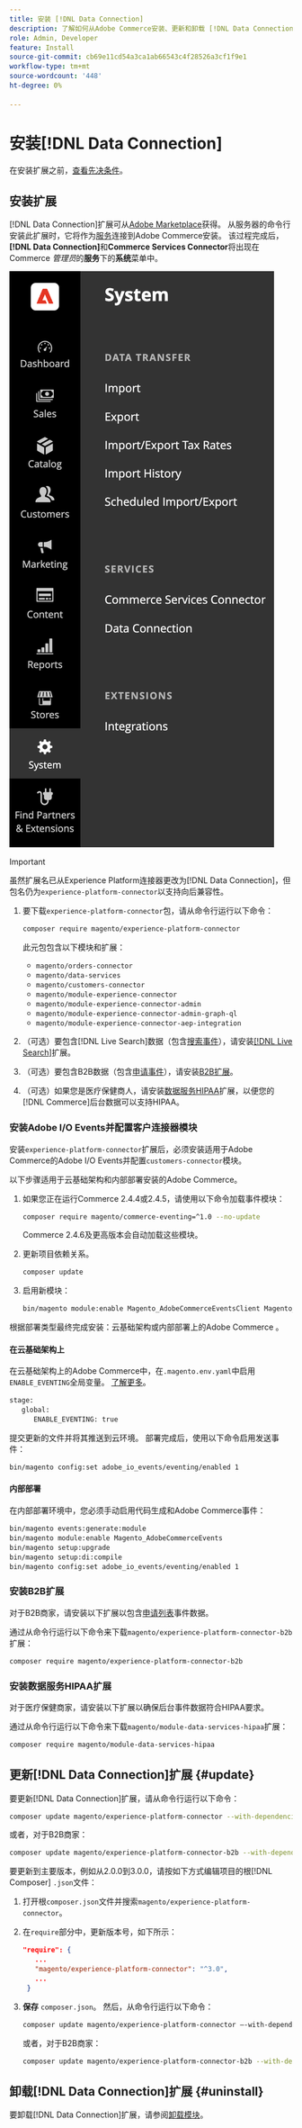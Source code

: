 ```yaml
---
title: 安装 [!DNL Data Connection]
description: 了解如何从Adobe Commerce安装、更新和卸载 [!DNL Data Connection] 扩展。
role: Admin, Developer
feature: Install
source-git-commit: cb69e11cd54a3ca1ab66543c4f28526a3cf1f9e1
workflow-type: tm+mt
source-wordcount: '448'
ht-degree: 0%

---
```


# 安装[!DNL Data Connection]

在安装扩展之前，[查看先决条件](overview.md#prereqs)。

## 安装扩展

[!DNL Data Connection]扩展可从[Adobe Marketplace](https://commercemarketplace.adobe.com/magento-experience-platform-connector.html)获得。 从服务器的命令行安装此扩展时，它将作为[服务](../landing/saas.md)连接到Adobe Commerce安装。 该过程完成后，**[!DNL Data Connection]**&#x200B;和&#x200B;**Commerce Services Connector**&#x200B;将出现在Commerce _管理员_&#x200B;的&#x200B;**服务**&#x200B;下的&#x200B;**系统**&#x200B;菜单中。

![[!DNL Data Connection]扩展管理员视图](assets/epc-adminui.png)

>[!IMPORTANT]
>
>虽然扩展名已从Experience Platform连接器更改为[!DNL Data Connection]，但包名仍为`experience-platform-connector`以支持向后兼容性。

1. 要下载`experience-platform-connector`包，请从命令行运行以下命令：

   ```bash
   composer require magento/experience-platform-connector
   ```

   此元包包含以下模块和扩展：

   - `magento/orders-connector`
   - `magento/data-services`
   - `magento/customers-connector`
   - `magento/module-experience-connector`
   - `magento/module-experience-connector-admin`
   - `magento/module-experience-connector-admin-graph-ql`
   - `magento/module-experience-connector-aep-integration`

1. （可选）要包含[!DNL Live Search]数据（包含[搜索事件](events.md#search-events)），请安装[[!DNL Live Search]](../live-search/install.md)扩展。

1. （可选）要包含B2B数据（包含[申请事件](events.md#b2b-events)），请安装[B2B扩展](#install-the-b2b-extension)。

1. （可选）如果您是医疗保健商人，请安装[数据服务HIPAA](#install-the-data-services-hipaa-extension)扩展，以便您的[!DNL Commerce]后台数据可以支持HIPAA。

### 安装Adobe I/O Events并配置客户连接器模块

安装`experience-platform-connector`扩展后，必须安装适用于Adobe Commerce的Adobe I/O Events并配置`customers-connector`模块。

以下步骤适用于云基础架构和内部部署安装的Adobe Commerce。

1. 如果您正在运行Commerce 2.4.4或2.4.5，请使用以下命令加载事件模块：

   ```bash
   composer require magento/commerce-eventing=^1.0 --no-update
   ```

   Commerce 2.4.6及更高版本会自动加载这些模块。

1. 更新项目依赖关系。

   ```bash
   composer update
   ```

1. 启用新模块：

   ```bash
   bin/magento module:enable Magento_AdobeCommerceEventsClient Magento_AdobeCommerceEventsGenerator Magento_AdobeIoEventsClient Magento_AdobeCommerceOutOfProcessExtensibility
   ```

根据部署类型最终完成安装：云基础架构或内部部署上的Adobe Commerce 。

#### 在云基础架构上

在云基础架构上的Adobe Commerce中，在`.magento.env.yaml`中启用`ENABLE_EVENTING`全局变量。 [了解更多](https://experienceleague.adobe.com/docs/commerce-cloud-service/user-guide/configure/env/stage/variables-global.html#enable_eventing)。

```bash
stage:
   global:
      ENABLE_EVENTING: true
```

提交更新的文件并将其推送到云环境。 部署完成后，使用以下命令启用发送事件：

```bash
bin/magento config:set adobe_io_events/eventing/enabled 1
```

#### 内部部署

在内部部署环境中，您必须手动启用代码生成和Adobe Commerce事件：

```bash
bin/magento events:generate:module
bin/magento module:enable Magento_AdobeCommerceEvents
bin/magento setup:upgrade
bin/magento setup:di:compile
bin/magento config:set adobe_io_events/eventing/enabled 1
```

### 安装B2B扩展

对于B2B商家，请安装以下扩展以包含[申请列表](events.md#b2b-events)事件数据。

通过从命令行运行以下命令来下载`magento/experience-platform-connector-b2b`扩展：

```bash
composer require magento/experience-platform-connector-b2b
```

### 安装数据服务HIPAA扩展

对于医疗保健商家，请安装以下扩展以确保后台事件数据符合HIPAA要求。

通过从命令行运行以下命令来下载`magento/module-data-services-hipaa`扩展：

```bash
composer require magento/module-data-services-hipaa
```

## 更新[!DNL Data Connection]扩展 {#update}

要更新[!DNL Data Connection]扩展，请从命令行运行以下命令：

```bash
composer update magento/experience-platform-connector --with-dependencies
```

或者，对于B2B商家：

```bash
composer update magento/experience-platform-connector-b2b --with-dependencies
```

要更新到主要版本，例如从2.0.0到3.0.0，请按如下方式编辑项目的根[!DNL Composer] `.json`文件：

1. 打开根`composer.json`文件并搜索`magento/experience-platform-connector`。

1. 在`require`部分中，更新版本号，如下所示：

   ```json
   "require": {
      ...
      "magento/experience-platform-connector": "^3.0",
      ...
    }
   ```

1. **保存** `composer.json`。 然后，从命令行运行以下命令：

   ```bash
   composer update magento/experience-platform-connector –-with-dependencies
   ```

   或者，对于B2B商家：

   ```bash
   composer update magento/experience-platform-connector-b2b --with-dependencies
   ```

## 卸载[!DNL Data Connection]扩展 {#uninstall}

要卸载[!DNL Data Connection]扩展，请参阅[卸载模块](https://experienceleague.adobe.com/docs/commerce-operations/installation-guide/tutorials/uninstall-modules.html)。
